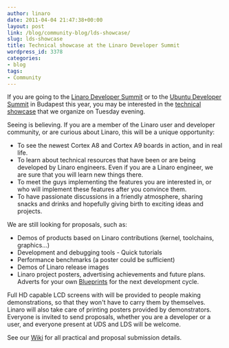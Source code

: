 ```yaml
---
author: linaro
date: 2011-04-04 21:47:38+00:00
layout: post
link: /blog/community-blog/lds-showcase/
slug: lds-showcase
title: Technical showcase at the Linaro Developer Summit
wordpress_id: 3378
categories:
- blog
tags:
- Community
---
```


If you are going to the [Linaro Developer Summit](https://wiki.linaro.org/Events/2011-05-LDS/) or to the [Ubuntu Developer Summit](http://uds.ubuntu.com/) in Budapest this year, you may be interested in the [technical showcase](https://wiki.linaro.org/Events/2011-05-LDS/Showcase) that we organize on Tuesday evening.

Seeing is believing. If you are a member of the Linaro user and developer community, or are curious about Linaro, this will be a unique opportunity:

  * To see the newest Cortex A8 and Cortex A9 boards in action, and in real life.
  * To learn about technical resources that have been or are being developed by Linaro engineers. Even if you are a Linaro engineer, we are sure that you will learn new things there.
  * To meet the guys implementing the features you are interested in, or who will implement these features after you convince them.
  * To have passionate discussions in a friendly atmosphere, sharing snacks and drinks and hopefully giving birth to exciting ideas and projects.

We are still looking for proposals, such as:

  * Demos of products based on Linaro contributions (kernel, toolchains, graphics...)
  * Development and debugging tools - Quick tutorials
  * Performance benchmarks (a poster could be sufficient)
  * Demos of Linaro release images
  * Linaro project posters, advertising achievements and future plans. Adverts for your own [Blueprints](https://blueprints.launchpad.net/linaro) for the next development cycle.



Full HD capable LCD screens with will be provided to people making demonstrations, so that they won't have to carry them by themselves. Linaro will also take care of printing posters provided by demonstrators. Everyone is invited to send proposals, whether you are a developer or a user, and everyone present at UDS and LDS will be welcome.

See our [Wiki](https://wiki.linaro.org/Events/2011-05-LDS) for all practical and proposal submission details.

